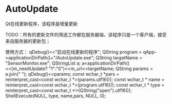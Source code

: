 # AutoUpdate
Qt在线更新程序，该程序是增量更新

TODO：所有的更新文件的筛选工作都在服务器端，该程序只是一个客户端，接受来自服务器的更新包；

使用方式：
qDebug()<<"启动在线更新的程序";
QString program = qApp->applicationDirPath()+"/AutoUpdate.exe";
QString targetName = "SensorMonitor.exe";
QStringList a;
a<<qApp->applicationDirPath()<<(m_needUpdate? "1":"0")<<m_url<<targetName;
QString params = a.join(" ");
qDebug()<<params;
const wchar_t  *pars = reinterpret_cast<const wchar_t *>(params.utf16());
const wchar_t * name = reinterpret_cast<const wchar_t *>(program.utf16());
const wchar_t * type = reinterpret_cast<const wchar_t *>(QString("open").utf16());
ShellExecute(NULL, type, name,pars, NULL, 0);

